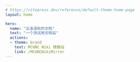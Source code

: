 ```yaml
---
# https://vitepress.dev/reference/default-theme-home-page
layout: home

hero:
  name: "云洛语秋的文档"
  text: "一个测试用文档站"
  actions:
  - theme: brand
    text: MCUNC Wiki 镜像站
    link: /MCUNCWikiMirror
---
```


